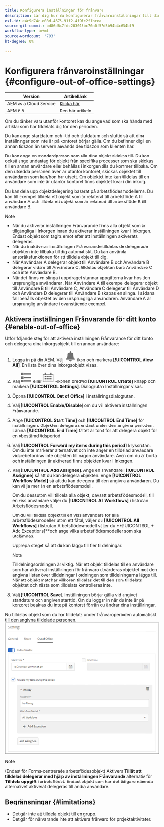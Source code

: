 ```yaml
---
title: Konfigurera inställningar för frånvaro
description: Lär dig hur du konfigurerar frånvaroinställningar till din Adobe Experience Manager Forms-instans.
exl-id: e4c9d74c-e08d-4675-91f2-4f9fc2f1bcea
source-git-commit: bd86d647fdc203015bc70a0f57d5b94b4c634bf9
workflow-type: tm+mt
source-wordcount: '793'
ht-degree: 0%

---
```


# Konfigurera frånvaroinställningar {#configure-out-of-office-settings}

| Version | Artikellänk |
| -------- | ---------------------------- |
| AEM as a Cloud Service | [Klicka här](https://experienceleague.adobe.com/docs/experience-manager-cloud-service/content/forms/create-form-centric-workflows/configure-out-of-office-settings.html) |
| AEM 6.5 | Den här artikeln |

Om du tänker vara utanför kontoret kan du ange vad som ska hända med artiklar som har tilldelats dig för den perioden.

Du kan ange startdatum och -tid och slutdatum och sluttid så att dina inställningar som inte är på kontoret börjar gälla. Om du befinner dig i en annan tidszon än servern används den tidszon som klienten har.

Du kan ange en standardperson som alla dina objekt skickas till. Du kan också ange undantag för objekt från specifika processer som ska skickas till en annan användare eller behållas i inkorgen tills du kommer tillbaka. Om den utsedda personen även är utanför kontoret, skickas objektet till användaren som han/hon har utsett. Om objektet inte kan tilldelas till en användare som inte är utanför kontoret finns objektet kvar i din inkorg.

Du kan dela upp objektdelegering baserat på arbetsflödesmodellerna. Du kan till exempel tilldela ett objekt som är relaterat till arbetsflöde A till användare A och tilldela ett objekt som är relaterat till arbetsflöde B till användare B.


>[!NOTE]
>
>* När du aktiverar inställningen Frånvarande finns alla objekt som är tillgängliga i Inkorgen innan du aktiverar inställningen kvar i Inkorgen. Endast objekt som tagits emot efter att inställningen aktiverats delegeras.
>* När du inaktiverar inställningen Frånvarande tilldelas de delegerade objekten inte tillbaka till dig automatiskt. Du kan använda anspråksfunktionen för att tilldela objekt till dig.
>* När Användare A delegerar objekt till Användare B och Användare B delegerar vidare till Användare C, tilldelas objekten bara Användare C och inte Användare B.
>* När det finns en slinga i uppdraget stannar uppgifterna kvar hos den ursprungliga användaren. När Användare A till exempel delegerar objekt till Användare B till Användare C, Användare C delegerar till Användare D och Användare D delegerar till Användare B skapas en slinga. I sådana fall behålls objektet av den ursprungliga användaren. Användare A är ursprunglig användare i ovanstående exempel.

## Aktivera inställningen Frånvarande för ditt konto {#enable-out-of-office}

Utför följande steg för att aktivera inställningen Frånvarande för ditt konto och delegera dina inkorgsobjekt till en annan användare:

1. Logga in på din AEM. Välj ![Inkorg](assets/bell.svg) ikon och markera **[!UICONTROL View All]**. En lista över dina inkorgsobjekt visas.
1. Välj ![Visa väljare](assets/viewlist.svg) eller ![Visa väljare](assets/calendar.svg) -ikonen bredvid **[!UICONTROL Create]** knapp och markera **[!UICONTROL Settings]**. Dialogrutan Inställningar visas.
1. Öppna **[!UICONTROL Out of Office]** i inställningsdialogrutan.
1. Välj **[!UICONTROL Enable/Disable]** om du vill aktivera inställningen Frånvarande.
1. Ange **[!UICONTROL Start Time]**  och **[!UICONTROL End Time]** för inställningen. Objekten delegeras endast under den angivna perioden. Lämna **[!UICONTROL End Time]** fältet är tomt för att delegera objekt för en obestämd tidsperiod.
1. Välj **[!UICONTROL Forward my items during this period]** kryssrutan. Om du inte markerar alternativet och inte anger en tilldelad användare vidarebefordras inte objekten till någon användare. Även om du är borta och inställningen är aktiverad finns objekten kvar i Inkorgen.
1. Välj **[!UICONTROL Add Assignee]**. Ange en användare i **[!UICONTROL Assignee]** så att du kan delegera objekten. Ange **[!UICONTROL Workflow Model]** så att du kan delegera till den angivna användaren. Du kan välja mer än en arbetsflödesmodell.

   Om du dessutom vill tilldela alla objekt, oavsett arbetsflödesmodell, till en viss användare väljer du **[!UICONTROL All Workflows]** i listrutan Arbetsflödesmodell. <br>

   Om du vill tilldela objekt till en viss användare för alla arbetsflödesmodeller utom ett fåtal, väljer du **[!UICONTROL All Workflows]** i listrutan Arbetsflödesmodell väljer du **[!UICONTROL + Add Exceptions]**och ange vilka arbetsflödesmodeller som ska utelämnas.
   <br>

   Upprepa steget så att du kan lägga till fler tilldelningar. <br>

   >[!NOTE]
   >
   >Tilldelningsordningen är viktig. När ett objekt tilldelas till en användare som har aktiverat inställningen för frånvaro utvärderas objektet mot den angivna listan över tilldelningar i ordningen som tilldelningarna läggs till. När ett objekt matchar villkoren tilldelas det till den som tilldelats objektet och nästa som tilldelats kontrolleras inte.

1. Välj **[!UICONTROL Save]**. Inställningen börjar gälla vid angivet startdatum och angiven starttid. Om du loggar in när du inte är på kontoret beaktas du inte på kontoret förrän du ändrar dina inställningar.

Nu tilldelas objekt som du har tilldelats under frånvaroperioden automatiskt till den angivna tilldelade personen.
![Utanför kontoret](assets/out-of-office.png)

>[!NOTE]
>
>(Endast för Forms-centrerade arbetsflödesobjekt) Aktivera **Tillåt att tilldelad delegerar med hjälp av inställningen Frånvarande** alternativ för **Tilldela uppgift** i arbetsflödet. Endast objekt som har det tidigare nämnda alternativet aktiverat delegeras till andra användare.

## Begränsningar {#limitations}

* Det går inte att tilldela objekt till en grupp.
* Det går för närvarande inte att aktivera frånvaro för projektaktiviteter.
